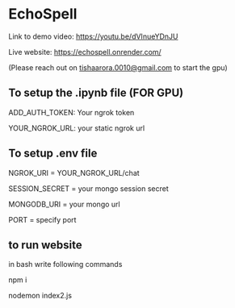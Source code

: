 # EchoSpell

Link to demo video: https://youtu.be/dVInueYDnJU

Live website: https://echospell.onrender.com/

(Please reach out on tishaarora.0010@gmail.com to start the gpu)


## To setup the .ipynb file (FOR GPU)

ADD_AUTH_TOKEN: Your ngrok token

YOUR_NGROK_URL: your static ngrok url


## To setup .env file
NGROK_URI = YOUR_NGROK_URL/chat

SESSION_SECRET = your mongo session secret

MONGODB_URI = your mongo url

PORT = specify port

## to run website

in bash write following commands

npm i

nodemon index2.js


